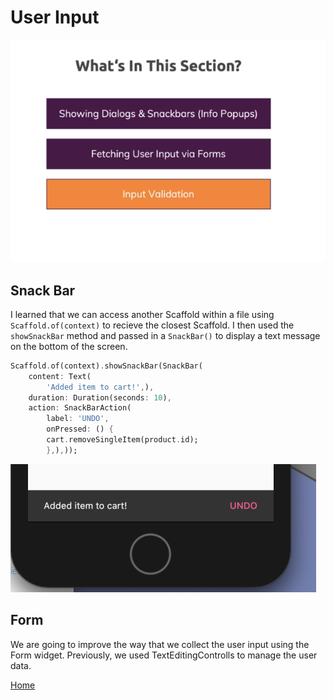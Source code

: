 # User Input

![](images/user-overview.png)

## Snack Bar
I learned that we can access another Scaffold within a file using `Scaffold.of(context)` to recieve the closest Scaffold. I then used the `showSnackBar` method and passed in a `SnackBar()` to display a text message on the bottom of the screen. 

```dart
Scaffold.of(context).showSnackBar(SnackBar(
    content: Text(
        'Added item to cart!',),
    duration: Duration(seconds: 10),
    action: SnackBarAction(
        label: 'UNDO',
        onPressed: () {
        cart.removeSingleItem(product.id);
        },),));
```

![](images/snack-bar.png)

## Form
We are going to improve the way that we collect the user input using the Form widget. Previously, we used TextEditingControlls to manage the user data. 

[Home](../README.md)